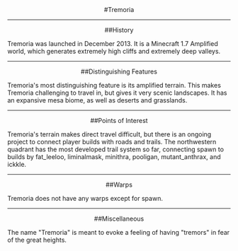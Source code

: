 ---
---
<div style="text-align: center;" markdown="1">
#Tremoria
</div>

___

<div style="text-align: center;" markdown="1">
##History
</div>
<p>Tremoria was launched in December 2013. It is a Minecraft 1.7 Amplified world, which generates extremely high cliffs and extremely deep valleys. </p>

___

<div style="text-align: center;" markdown="1">
##Distinguishing Features
</div>
<p>Tremoria's most distinguishing feature is its amplified terrain. This makes Tremoria challenging to travel in, but gives it very scenic landscapes. It has an expansive mesa biome, as well as deserts and grasslands. </p>

___

<div style="text-align: center;" markdown="1">
##Points of Interest
</div>
<p>Tremoria's terrain makes direct travel difficult, but there is an ongoing project to connect player builds with roads and trails. The northwestern quadrant has the most developed trail system so far, connecting spawn to builds by fat_leeloo, liminalmask, minithra, pooligan, mutant_anthrax, and ickkle. </p>

___

<div style="text-align: center;" markdown="1">
##Warps
</div>
<p>Tremoria does not have any warps except for spawn.</p>

___

<div style="text-align: center;" markdown="1">
##Miscellaneous
</div>
<p>The name "Tremoria" is meant to evoke a feeling of having "tremors" in fear of the great heights.</p>
